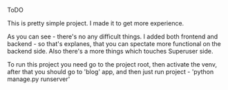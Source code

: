 ToDO

This is pretty simple project. I made it to get more experience.

As you can see - there's no any difficult things. I added both frontend and backend - so that's explanes, that you can spectate more functional on the backend side. Also there's a more things which touches Superuser side.

To run this project you need go to the project root, then activate the venv, after that you should go to 'blog' app, and then just run project - 'python manage.py runserver'
